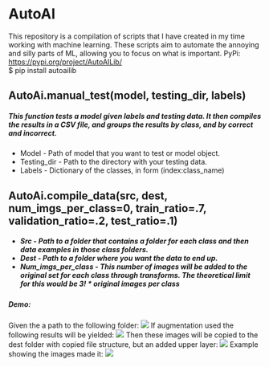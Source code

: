 # AutoAI
This repository is a compilation of scripts that I have created in my time working with machine learning. These scripts aim to automate the annoying and silly parts of ML, allowing you to focus on what is important.
PyPi: https://pypi.org/project/AutoAILib/
</br> $ pip install autoailib
<h2> AutoAi.manual_test(model, testing_dir, labels) </h2>
<h5> This function tests a model given labels and testing data. It then compiles the results in a CSV file, and groups the results by class, and by correct and incorrect.</h5>
<ul> 
  <li> Model - Path of model that you want to test or model object.</li>
  <li> Testing_dir - Path to the directory with your testing data.</li>
  <li> Labels - Dictionary of the classes, in form (index:class_name)</li>
  </ul>
<h2> AutoAi.compile_data(src, dest, num_imgs_per_class=0, train_ratio=.7, validation_ratio=.2, test_ratio=.1) </h2>
<h5 This function takes 2 required arguments, an original data source file, and a path to the desired data directory. Given just these two arguments, this function will create a new testing data folder at dest with training, validation, and testing folders, containing folders for each class. You can alter the ratio with the ratio arguments, as well as provide a number of img transforms to do if you are using images.</h5>
<ul>
  <li> Src - Path to a folder that contains a folder for each class and then data examples in those class folders. </li>
  <li> Dest - Path to a folder where you want the data to end up. </li>
  <li> Num_imgs_per_class - This number of images will be added to the original set for each class through transforms. The theoretical limit for this would be 3! * original images per class </li>
  </ul>
  <h5> Demo:</h5>
  Given the a path to the following folder:
  <img src="https://i.imgur.com/SSpydEv.png"></img>
  If augmentation used the following results will be yielded:
  <img src="https://i.imgur.com/4okyMrN.png"></img>
  Then these images will be copied to the dest folder with copied file structure, but an added upper layer:
  <img src="https://i.imgur.com/TY7HvL4.png"</img>
  Example showing the images made it:
  <img src="https://i.imgur.com/3ily5dU.png"</img>
  
